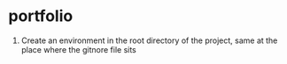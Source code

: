 # portfolio

1. Create an environment in the root directory of the project, same at the place where the gitnore file sits
